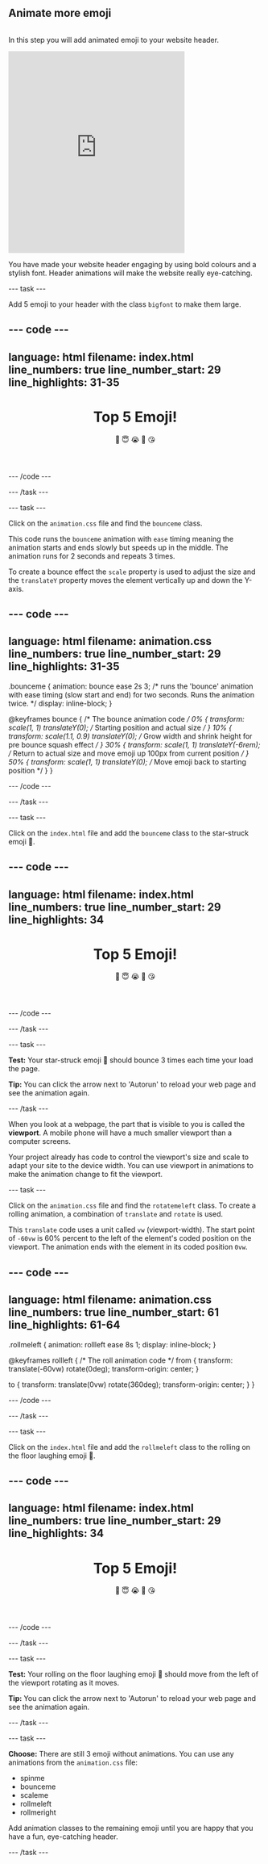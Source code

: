 ## Animate more emoji

<div style="display: flex; flex-wrap: wrap">
<div style="flex-basis: 200px; flex-grow: 1; margin-right: 15px;">

In this step you will add animated emoji to your website header.

</div>
<div>
<iframe src="https://trinket.io/embed/html/cff6fa893b?outputOnly=true" width="350" height="400" frameborder="0" marginwidth="0" marginheight="0" allowfullscreen></iframe>
</div>
</div>

You have made your website header engaging by using bold colours and a stylish font. Header animations will make the website really eye-catching.

--- task ---

Add 5 emoji to your header with the class `bigfont` to make them large. 

--- code ---
---
language: html
filename: index.html
line_numbers: true
line_number_start: 29
line_highlights: 31-35
---

  <header class="secondary border-bottom">
    <h1>Top 5 Emoji!</h1>
    <span class="bigfont">🤣</span>
    <span class="bigfont">😇</span>
    <span class="bigfont">😭</span>
    <span class="bigfont">🤩</span>
    <span class="bigfont">😘</span>
  </header>

--- /code ---

--- /task ---


--- task ---

Click on the `animation.css` file and find the `bounceme` class. 

This code runs the `bounceme` animation with `ease` timing meaning the animation starts and ends slowly but speeds up in the middle. The animation runs for 2 seconds and repeats 3 times.

To create a bounce effect the `scale` property is used to adjust the size and the `translateY` property moves the element vertically up and down the Y-axis. 

--- code ---
---
language: html
filename: animation.css
line_numbers: true
line_number_start: 29
line_highlights: 31-35
---

.bounceme {
    animation: bounce ease 2s 3; /* runs the 'bounce' animation with ease timing (slow start and end) for two seconds. Runs the animation twice. */
    display: inline-block;
}

@keyframes bounce {
    /* The bounce animation code */
    0% {
        transform: scale(1, 1) translateY(0); /* Starting position and actual size */
    }
    10% {
        transform: scale(1.1, 0.9) translateY(0); /* Grow width and shrink height for pre bounce squash effect */
    }
    30% {
        transform: scale(1, 1) translateY(-6rem); /* Return to actual size and move emoji up 100px from current position */
    }
    50% {
        transform: scale(1, 1) translateY(0); /* Move emoji back to starting position */
    }
}

--- /code ---

--- /task ---

--- task ---

Click on the `index.html` file and add the `bounceme` class to the star-struck emoji 🤩.

--- code ---
---
language: html
filename: index.html
line_numbers: true
line_number_start: 29
line_highlights: 34
---

  <header class="secondary border-bottom">
    <h1>Top 5 Emoji!</h1>
    <span class="bigfont">🤣</span>
    <span class="bigfont">😇</span>
    <span class="bigfont">😭</span>
    <span class="bigfont bounceme">🤩</span>
    <span class="bigfont">😘</span>
  </header>

--- /code ---

--- /task ---

--- task ---

**Test:** Your star-struck emoji 🤩 should bounce 3 times each time your load the page. 

**Tip:** You can click the arrow next to 'Autorun' to reload your web page and see the animation again. 

--- /task ---

When you look at a webpage, the part that is visible to you is called the **viewport**. A mobile phone will have a much smaller viewport than a computer screens.

Your project already has code to control the viewport's size and scale to adapt your site to the device width. You can use viewport in animations to make the animation change to fit the viewport.  

--- task ---

Click on the `animation.css` file and find the `rotatemeleft` class. To create a rolling animation, a combination of `translate` and `rotate` is used. 

This `translate` code uses a unit called `vw` (viewport-width). The start point of `-60vw` is 60% percent to the left of the element's coded position on the viewport. The animation ends with the element in its coded position `0vw`. 

--- code ---
---
language: html
filename: animation.css
line_numbers: true
line_number_start: 61
line_highlights: 61-64
---

.rollmeleft {
  animation: rollleft ease 8s 1;
  display: inline-block;
}

@keyframes rollleft {
  /* The roll animation code */
  from {
    transform: translate(-60vw) rotate(0deg);
    transform-origin: center;
  }

  to {
    transform: translate(0vw) rotate(360deg);
    transform-origin: center;
  }
}

--- /code ---

--- /task ---

--- task ---

Click on the `index.html` file and add the `rollmeleft` class to the rolling on the floor laughing emoji 🤣.

--- code ---
---
language: html
filename: index.html
line_numbers: true
line_number_start: 29
line_highlights: 34
---

  <header class="secondary border-bottom">
    <h1>Top 5 Emoji!</h1>
    <span class="bigfont rollmeleft">🤣</span>
    <span class="bigfont">😇</span>
    <span class="bigfont">😭</span>
    <span class="bigfont bounceme">🤩</span>
    <span class="bigfont">😘</span>
  </header>

--- /code ---

--- /task ---

--- task ---

**Test:** Your rolling on the floor laughing emoji 🤣 should move from the left of the viewport rotating as it moves. 

**Tip:** You can click the arrow next to 'Autorun' to reload your web page and see the animation again. 

--- /task ---

--- task ---

**Choose:** There are still 3 emoji without animations. You can use any animations from the `animation.css` file:
+ spinme
+ bounceme
+ scaleme
+ rollmeleft
+ rollmeright

Add animation classes to the remaining emoji until you are happy that you have a fun, eye-catching header. 

--- /task ---
